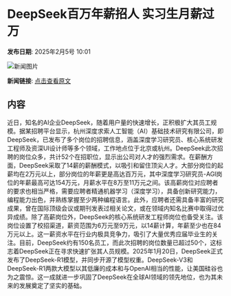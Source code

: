 # DeepSeek百万年薪招人 实习生月薪过万

**发布日期**: 2025年2月5号 10:01

![新闻图片](https://pic.chinaz.com/picmap/202306131354273285_5.jpg)

**新闻链接**: [点击查看原文](https://www.aibase.com/zh/news/15060)

## 内容

近日，知名的AI企业DeepSeek，随着用户量的快速增长，正积极扩大其员工规模。据某招聘平台显示，杭州深度求索人工智能（AI）基础技术研究有限公司，即DeepSeek，已发布了多个岗位的招聘信息，涵盖深度学习研究员、核心系统研发工程师及资深UI设计师等多个领域，工作地点位于北京或杭州。DeepSeek此次招聘的岗位众多，共计52个在招职位，显示出公司对人才的强烈需求。在薪酬方面，DeepSeek采取了14薪的薪酬模式，以吸引和留住顶尖人才。大部分岗位的起薪均在2万元以上，部分岗位的年薪更是高达百万元，其中深度学习研究员-AGI岗位的年薪最高可达154万元，月薪水平在8万至11万元之间。该高薪岗位对应聘者的要求也相当严格，需要应聘者精通机器学习（深度学习），具备创新研究能力，编程能力出色，并熟练掌握至少两种编程语言。此外，应聘者还需具备丰富的研究成果，曾在国际顶级会议或期刊发表过相关论文，或在领域内知名比赛中取得过优异成绩。除了高薪岗位外，DeepSeek的核心系统研发工程师岗位也备受关注。该岗位设置了校招渠道，薪资范围为6万元至9万元，以14薪计算，年薪至少也在84万元以上。这一薪资水平在行业内极具竞争力，吸引了大量优秀应届毕业生的关注。目前，DeepSeek约有150名员工，而此次招聘的岗位数量已超过50个，这标志着DeepSeek正在寻求快速扩张其人员规模。2025年1月20日，DeepSeek正式发布了DeepSeek-R1模型，并同步开源了模型权重。DeepSeek-V3和DeepSeek-R1两款大模型以其低廉的成本和与OpenAI相当的性能，让美国硅谷也为之震惊。这一成就进一步巩固了DeepSeek在全球AI领域的领先地位，也为其未来的发展奠定了坚实的基础。
